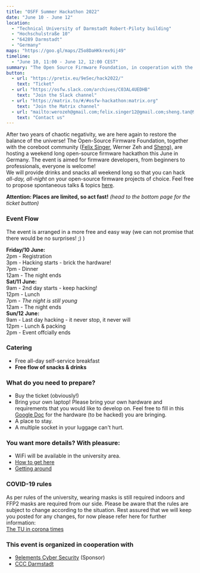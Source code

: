 ```yaml
---
title: "OSFF Summer Hackathon 2022"
date: "June 10 - June 12"
location:
  - "Technical University of Darmstadt Robert-Piloty building"
  - "Hochschulstraße 10"
  - "64289 Darmstadt"
  - "Germany"
maps: "https://goo.gl/maps/Z5o8DaHKkrex9ij49"
timeline:
  - "June 10, 11:00 - June 12, 12:00 CEST"
summary: "The Open Source Firmware Foundation, in cooperation with the coreboot community will organize a three day hackathon. Everyone from the Open-Source Firmware Community is welcome to join!"
button:
  - url: "https://pretix.eu/9eSec/hack2022/"
    text: "Ticket"
  - url: "https://osfw.slack.com/archives/C03AL4UEDHB"
    text: "Join the Slack channel"
  - url: "https://matrix.to/#/#osfw-hackathon:matrix.org"
    text: "Join the Matrix channel"
  - url: "mailto:werozeh@gmail.com;felix.singer12@gmail.com;sheng.tan@9elements.com"
    text: "Contact us"
---
```


After two years of chaotic negativity, we are here again to restore the balance of the universe! The Open-Source Firmware Foundation, together with the coreboot community ([Felix Singer](https://twitter.com/felixsinger1), Werner Zeh and [Sheng](https://www.linkedin.com/in/tanleansheng)), are hosting a weekend long open-source firmware hackathon this June in Germany. The event is aimed for firmware developers, from beginners to professionals, everyone is welcome!  
We will provide drinks and snacks all weekend long so that you can hack *all-day, all-night* on your open-source firmware projects of choice. Feel free to propose spontaneous talks & topics [here](https://docs.google.com/document/d/1OKyvLMJjxxX3u7QNeIeluQxVRB1IkWqCp8-fFEpK1D0/edit?usp=sharing).


**Attention: Places are limited, so act fast!** *(head to the bottom page for the ticket button)*  


### Event Flow

The event is arranged in a more free and easy way (we can not promise that there would be no surprises! ;) )

**Friday/10 June:**  
2pm  - Registration   
3pm  - Hacking starts - brick the hardware!  
7pm  - Dinner  
12am - The night ends  
**Sat/11 June:**  
9am  - 2nd day starts - keep hacking!  
12pm - Lunch  
7pm  - *The night is still young*  
12am - The night ends  
**Sun/12 June:**  
9am  - Last day hacking - it never stop, it never will  
12pm - Lunch & packing  
2pm  - Event offcially ends

### Catering

- Free all-day self-service breakfast
- **Free flow of snacks & drinks**

### What do you need to prepare?

- Buy the ticket (obviously!)
- Bring your own laptop! Please bring your own hardware and requirements that you would like to develop on. Feel free to fill in this [Google Doc](https://docs.google.com/document/d/1OKyvLMJjxxX3u7QNeIeluQxVRB1IkWqCp8-fFEpK1D0/edit?usp=sharing) for the hardware (to be hacked) you are bringing.
- A place to stay.
- A multiple socket in your luggage can't hurt.

### You want more details? With pleasure:

- WiFi will be available in the university area.
- [How to get here](https://www.informatik.tu-darmstadt.de/fb20/kontakt_und_anreise/index.en.jsp)
- [Getting around](https://www.fachschaft.informatik.tu-darmstadt.de/en/newcomers/ophase/getting-around/)

### COVID-19 rules

As per rules of the university, wearing masks is still required indoors and FFP2 masks are required from our side. Please be aware that the rules are subject to change according to the situation. Rest assured that we will keep you posted for any changes, for now please refer here for further information:  
[The TU in corona times](https://www.tu-darmstadt.de/universitaet/aktuelles_meldungen/corona_vorsorge/index.en.jsp)

### This event is organized in cooperation with

- [9elements Cyber Security](https://9esec.io) (Sponsor)
- [CCC Darmstadt](http://www.chaos-darmstadt.de/)
